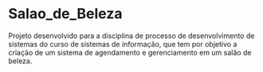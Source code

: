 # Salao_de_Beleza
Projeto desenvolvido para a disciplina de processo de desenvolvimento de sistemas do curso de sistemas de informação, que tem por objetivo a criação de um sistema de agendamento e gerenciamento em um salão de beleza.
